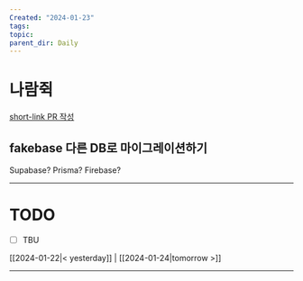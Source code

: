 ```yaml
---
Created: "2024-01-23"
tags: 
topic: 
parent_dir: Daily
---
```

# 나람쥑
[short-link PR 작성](https://github.com/ramgee-zzik-nabi/application/pull/10)
## fakebase 다른 DB로 마이그레이션하기
Supabase? Prisma? Firebase?

----
# TODO
- [ ] TBU 
  
[[2024-01-22|< yesterday]] | [[2024-01-24|tomorrow >]]  
  
---  
